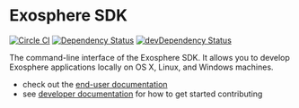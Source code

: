# Exosphere SDK 
[![Circle CI](https://circleci.com/gh/Originate/exosphere-sdk.svg?style=shield&circle-token=fc8148ed828cc81e6ca44920672af8f773106795)](https://circleci.com/gh/Originate/exosphere-sdk) [![Dependency Status](https://david-dm.org/originate/exosphere-sdk.svg)](https://david-dm.org/originate/exosphere-sdk)
[![devDependency Status](https://david-dm.org/originate/exosphere-sdk/dev-status.svg)](https://david-dm.org/originate/exosphere-sdk#info=devDependencies)

The command-line interface of the Exosphere SDK.
It allows you to develop Exosphere applications locally
on OS X, Linux, and Windows machines.

* check out the [end-user documentation](https://github.com/Originate/exosphere-website)
* see [developer documentation](CONTRIBUTING.md) for how to get started contributing
